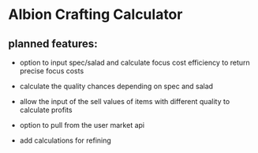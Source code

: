 # Albion Crafting Calculator


## planned features:

- option to input spec/salad and calculate focus cost efficiency to return precise focus costs
        
- calculate the quality chances depending on spec and salad 

- allow the input of the sell values of items with different quality to calculate profits

- option to pull from the user market api

- add calculations for refining 
